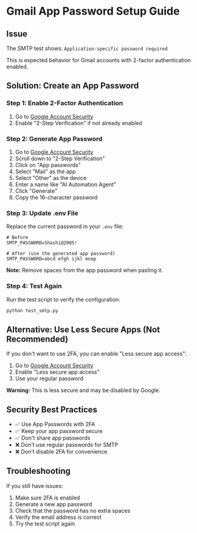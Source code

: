 # Gmail App Password Setup Guide

## Issue
The SMTP test shows: `Application-specific password required`

This is expected behavior for Gmail accounts with 2-factor authentication enabled.

## Solution: Create an App Password

### Step 1: Enable 2-Factor Authentication
1. Go to [Google Account Security](https://myaccount.google.com/security)
2. Enable "2-Step Verification" if not already enabled

### Step 2: Generate App Password
1. Go to [Google Account Security](https://myaccount.google.com/security)
2. Scroll down to "2-Step Verification"
3. Click on "App passwords"
4. Select "Mail" as the app
5. Select "Other" as the device
6. Enter a name like "AI Automation Agent"
7. Click "Generate"
8. Copy the 16-character password

### Step 3: Update .env File
Replace the current password in your `.env` file:

```env
# Before
SMTP_PASSWORD=Shashi@2005!

# After (use the generated app password)
SMTP_PASSWORD=abcd efgh ijkl mnop
```

**Note:** Remove spaces from the app password when pasting it.

### Step 4: Test Again
Run the test script to verify the configuration:

```bash
python test_smtp.py
```

## Alternative: Use Less Secure Apps (Not Recommended)
If you don't want to use 2FA, you can enable "Less secure app access":
1. Go to [Google Account Security](https://myaccount.google.com/security)
2. Enable "Less secure app access"
3. Use your regular password

**Warning:** This is less secure and may be disabled by Google.

## Security Best Practices
- ✅ Use App Passwords with 2FA
- ✅ Keep your app password secure
- ✅ Don't share app passwords
- ❌ Don't use regular passwords for SMTP
- ❌ Don't disable 2FA for convenience

## Troubleshooting
If you still have issues:
1. Make sure 2FA is enabled
2. Generate a new app password
3. Check that the password has no extra spaces
4. Verify the email address is correct
5. Try the test script again 
